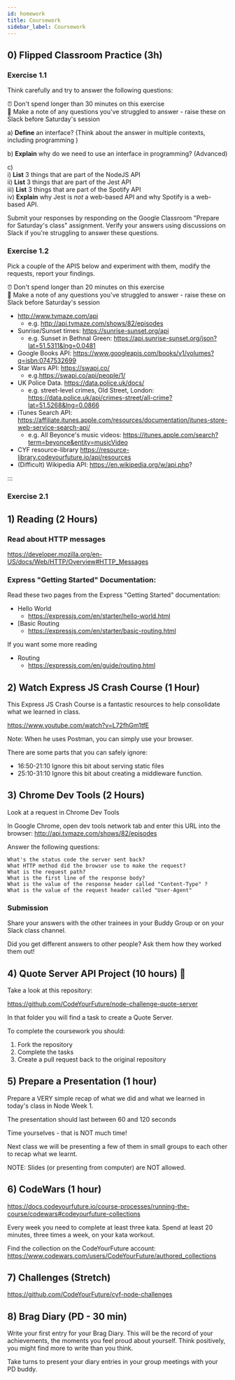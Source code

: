 ```yaml
---
id: homework
title: Coursework
sidebar_label: Coursework
---
```


## 0) Flipped Classroom Practice (3h)

### Exercise 1.1

Think carefully and try to answer the following questions:

⏰ Don't spend longer than 30 minutes on this exercise\
📝 Make a note of any questions you've struggled to answer - raise these on Slack before Saturday's session

a) **Define** an interface? (Think about the answer in multiple contexts, including programming )

b) **Explain** why do we need to use an interface in programming? (Advanced)

c)\
i) **List** 3 things that are part of the NodeJS API\
ii) **List** 3 things that are part of the Jest API\
iii) **List** 3 things that are part of the Spotify API\
iv) **Explain** why Jest is _not_ a web-based API and why Spotify is a web-based API.

Submit your responses by responding on the Google Classroom "Prepare for Saturday's class" assignment. Verify your answers using discussions on Slack if you're struggling to answer these questions.

### Exercise 1.2

Pick a couple of the APIS below and experiment with them, modify the requests, report your findings.

⏰ Don't spend longer than 20 minutes on this exercise\
📝 Make a note of any questions you've struggled to answer - raise these on Slack before Saturday's session

- http://www.tvmaze.com/api
  - e.g. http://api.tvmaze.com/shows/82/episodes
- Sunrise/Sunset times: https://sunrise-sunset.org/api
  - e.g. Sunset in Bethnal Green: https://api.sunrise-sunset.org/json?lat=51.5311&lng=0.0481
- Google Books API: https://www.googleapis.com/books/v1/volumes?q=isbn:0747532699
- Star Wars API: https://swapi.co/
  - e.g.https://swapi.co/api/people/1/
- UK Police Data. https://data.police.uk/docs/
  - e.g. street-level crimes, Old Street, London: https://data.police.uk/api/crimes-street/all-crime?lat=51.5268&lng=0.0866
- iTunes Search API: https://affiliate.itunes.apple.com/resources/documentation/itunes-store-web-service-search-api/
  - e.g. All Beyonce's music videos: https://itunes.apple.com/search?term=beyonce&entity=musicVideo
- CYF resource-library https://resource-library.codeyourfuture.io/api/resources
- (Difficult) Wikipedia API: https://en.wikipedia.org/w/api.php?

:::

### Exercise 2.1

## 1) Reading (2 Hours)

### Read about HTTP messages

https://developer.mozilla.org/en-US/docs/Web/HTTP/Overview#HTTP_Messages

### Express "Getting Started" Documentation:

Read these two pages from the Express "Getting Started" documentation:

- Hello World
  - https://expressjs.com/en/starter/hello-world.html
- [Basic Routing
  - https://expressjs.com/en/starter/basic-routing.html

If you want some more reading

- Routing
  - https://expressjs.com/en/guide/routing.html

## 2) Watch Express JS Crash Course (1 Hour)

This Express JS Crash Course is a fantastic resources to help consolidate what we learned in class.

https://www.youtube.com/watch?v=L72fhGm1tfE

Note: When he uses Postman, you can simply use your browser.

There are some parts that you can safely ignore:

- 16:50-21:10 Ignore this bit about serving static files
- 25:10-31:10 Ignore this bit about creating a middleware function.

## 3) Chrome Dev Tools (2 Hours)

Look at a request in Chrome Dev Tools

In Google Chrome, open dev tools network tab and enter this URL into the browser: http://api.tvmaze.com/shows/82/episodes

Answer the following questions:

    What's the status code the server sent back?
    What HTTP method did the browser use to make the request?
    What is the request path?
    What is the first line of the response body?
    What is the value of the response header called "Content-Type" ?
    What is the value of the request header called "User-Agent"

### Submission

Share your answers with the other trainees in your Buddy Group or on your Slack class channel.

Did you get different answers to other people? Ask them how they worked them out!

## 4) Quote Server API Project (10 hours) 🔑

Take a look at this repository:

https://github.com/CodeYourFuture/node-challenge-quote-server

In that folder you will find a task to create a Quote Server.

To complete the coursework you should:

1. Fork the repository
2. Complete the tasks
3. Create a pull request back to the original repository

## 5) Prepare a Presentation (1 hour)

Prepare a VERY simple recap of what we did and what we learned in today's class in Node Week 1.

The presentation should last between 60 and 120 seconds

Time yourselves - that is NOT much time!

Next class we will be presenting a few of them in small groups to each other to recap what we learnt.

NOTE: Slides (or presenting from computer) are NOT allowed.

## 6) CodeWars (1 hour)

https://docs.codeyourfuture.io/course-processes/running-the-course/codewars#codeyourfuture-collections

Every week you need to complete at least three kata. Spend at least 20 minutes, three times a week, on your kata workout.

Find the collection on the CodeYourFuture account: https://www.codewars.com/users/CodeYourFuture/authored_collections

## 7) Challenges (Stretch)

https://github.com/CodeYourFuture/cyf-node-challenges

## 8) Brag Diary (PD - 30 min)

Write your first entry for your Brag Diary. This will be the record of your achievements, the moments you feel proud about yourself. Think positively, you might find more to write than you think.

Take turns to present your diary entries in your group meetings with your PD buddy.
